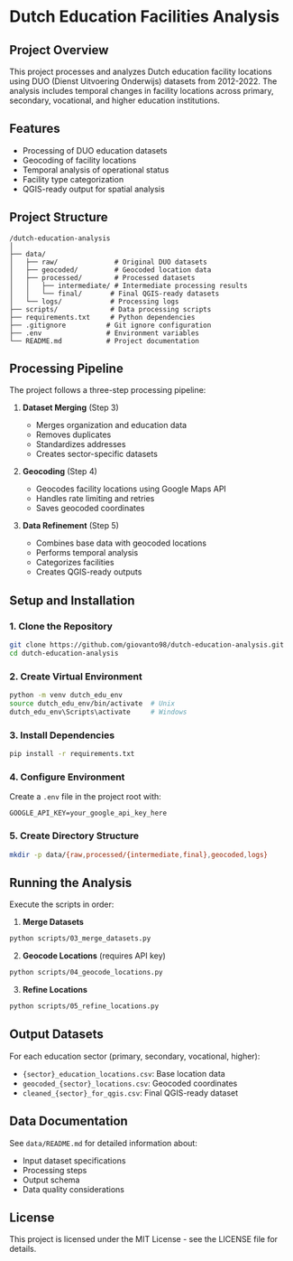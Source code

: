 # Dutch Education Facilities Analysis

## Project Overview
This project processes and analyzes Dutch education facility locations using DUO (Dienst Uitvoering Onderwijs) datasets from 2012-2022. The analysis includes temporal changes in facility locations across primary, secondary, vocational, and higher education institutions.

## Features
- Processing of DUO education datasets
- Geocoding of facility locations
- Temporal analysis of operational status
- Facility type categorization
- QGIS-ready output for spatial analysis

## Project Structure
```
/dutch-education-analysis
│
├── data/
│   ├── raw/              # Original DUO datasets
│   ├── geocoded/         # Geocoded location data
│   ├── processed/        # Processed datasets
│   │   ├── intermediate/ # Intermediate processing results
│   │   └── final/       # Final QGIS-ready datasets
│   └── logs/            # Processing logs
├── scripts/             # Data processing scripts
├── requirements.txt     # Python dependencies
├── .gitignore          # Git ignore configuration
├── .env                # Environment variables
└── README.md           # Project documentation
```

## Processing Pipeline

The project follows a three-step processing pipeline:

1. **Dataset Merging** (Step 3)
   - Merges organization and education data
   - Removes duplicates
   - Standardizes addresses
   - Creates sector-specific datasets

2. **Geocoding** (Step 4)
   - Geocodes facility locations using Google Maps API
   - Handles rate limiting and retries
   - Saves geocoded coordinates

3. **Data Refinement** (Step 5)
   - Combines base data with geocoded locations
   - Performs temporal analysis
   - Categorizes facilities
   - Creates QGIS-ready outputs

## Setup and Installation

### 1. Clone the Repository
```bash
git clone https://github.com/giovanto98/dutch-education-analysis.git
cd dutch-education-analysis
```

### 2. Create Virtual Environment
```bash
python -m venv dutch_edu_env
source dutch_edu_env/bin/activate  # Unix
dutch_edu_env\Scripts\activate     # Windows
```

### 3. Install Dependencies
```bash
pip install -r requirements.txt
```

### 4. Configure Environment
Create a `.env` file in the project root with:
```
GOOGLE_API_KEY=your_google_api_key_here
```

### 5. Create Directory Structure
```bash
mkdir -p data/{raw,processed/{intermediate,final},geocoded,logs}
```

## Running the Analysis

Execute the scripts in order:

1. **Merge Datasets**
```bash
python scripts/03_merge_datasets.py
```

2. **Geocode Locations** (requires API key)
```bash
python scripts/04_geocode_locations.py
```

3. **Refine Locations**
```bash
python scripts/05_refine_locations.py
```

## Output Datasets

For each education sector (primary, secondary, vocational, higher):
- `{sector}_education_locations.csv`: Base location data
- `geocoded_{sector}_locations.csv`: Geocoded coordinates
- `cleaned_{sector}_for_qgis.csv`: Final QGIS-ready dataset

## Data Documentation
See `data/README.md` for detailed information about:
- Input dataset specifications
- Processing steps
- Output schema
- Data quality considerations

## License
This project is licensed under the MIT License - see the LICENSE file for details.
